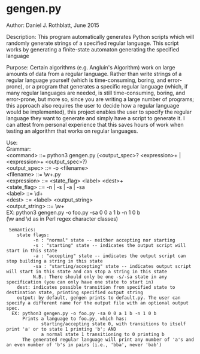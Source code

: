 # gengen.py
Author: Daniel J. Rothblatt, June 2015

Description: This program automatically generates Python scripts which
will randomly generate strings of a specified regular language.
This script works by generating a finite-state automaton generating the specified language

Purpose: Certain algorithms (e.g. Angluin's Algorithm) work on large
amounts of data from a regular language. Rather than write strings of
a regular language yourself (which is time-consuming, boring, and
error-prone), or a program that generates a specific regular
language (which, if many regular languages are needed, is still
time-consuming, boring, and error-prone, but more so, since you are
writing a large number of programs; this approach also requires the
user to decide how a regular language would be implemented), this
project enables the user to specify the regular language they want to
generate and simply have a script to generate it. I can attest from
personal experience that this saves hours of work when testing an
algorithm that works on regular languages.

Use:  
     Grammar:    
          \<command\> ::= python3 gengen.py (\<output_spec\>? \<expression\>+ | \<expression\>+ \<output_spec\>?)  
          \<output_spec\> ::= -o \<filename\>  
          \<filename\> ::= \w+.py  
          \<expression\> ::= \<state_flag\> \<label\> \<dest\>+  
          \<state_flag\> ::= -n | -s | -a | -sa  
          \<label\> ::= \d+  
          \<dest\> ::= \<label\> \<output_string\>  
          \<output_string\> ::= \w+  
     EX: python3 gengen.py -o foo.py -sa 0 0 a 1 b -n 1 0 b  
     (\w and \d as in Perl regex character classes)

     Semantics:
        state flags:
              -n : "normal" state -- neither accepting nor starting
              -s : "starting" state -- indicates the output script will start in this state
              -a : "accepting" state -- indicates the output script can stop building a string in this state
              -sa : "starting/accepting" state -- indicates output script will start in this state and can stop a string in this state
              N.B.: There should only be one -s/-sa state in any specification (you can only have one state to start in)
        dest: indicates possible transition from specified state to destination state, printing specified output string
        output: by default, gengen prints to default.py. The user can specify a different name for the output file with an optional output spec.
      EX: python3 gengen.py -o foo.py -sa 0 0 a 1 b -n 1 0 b
          Prints a language to foo.py, which has:  
                 starting/accepting state 0, with transitions to itself print 'a' or to state 1 printing 'b'; AND  
                 a normal state 1 transitioning to 0 printing b  
          The generated regular language will print any number of 'a's and an even number of 'b's in pairs (i.e., 'bba', never 'bab')
